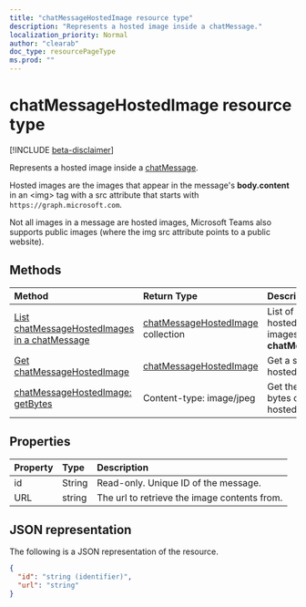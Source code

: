 ```yaml
---
title: "chatMessageHostedImage resource type"
description: "Represents a hosted image inside a chatMessage."
localization_priority: Normal
author: "clearab"
doc_type: resourcePageType
ms.prod: ""
---
```


# chatMessageHostedImage resource type

[!INCLUDE [beta-disclaimer](../../includes/beta-disclaimer.md)]

Represents a hosted image inside a [chatMessage](../resources/chatmessage.md).

Hosted images are the images that appear in the message's **body.content** in an \<img> tag with a src attribute that starts with `https://graph.microsoft.com`.

Not all images in a message are hosted images, Microsoft Teams also supports public images (where the img src attribute points to a public website).

## Methods

| Method       | Return Type  |Description|
|:---------------|:--------|:----------|
|[List chatMessageHostedImages in a chatMessage](../api/chatmessagehostedimage-list-hostedimages.md) | [chatMessageHostedImage](chatmessagehostedimage.md) collection | List of all hosted images in a **chatMessage**.|
|[Get chatMessageHostedImage](../api/chatmessagehostedimage-get.md) | [chatMessageHostedImage](chatmessagehostedimage.md) | Get a single hosted image.|
|[chatMessageHostedImage: getBytes](../api/chatmessagehostedimage-getbytes.md) | Content-type: image/jpeg | Get the raw bytes of the hosted image.|

## Properties

| Property	   | Type	|Description|
|:---------------|:--------|:----------|
|id|String| Read-only. Unique ID of the message.|
|URL| string | The url to retrieve the image contents from.|

## JSON representation

The following is a JSON representation of the resource.

<!-- {
  "blockType": "resource",
  "baseType": "microsoft.graph.entity",
  "@odata.type": "microsoft.graph.chatMessageHostedImage"
}-->

```json
{
  "id": "string (identifier)",
  "url": "string"
}

```

<!-- uuid: 8fcb5dbc-d5aa-4681-8e31-b001d5168d79
2015-10-25 14:57:30 UTC -->
<!--
{
  "type": "#page.annotation",
  "description": "chat message resource",
  "keywords": "",
  "section": "documentation",
  "tocPath": "",
  "suppressions": [
    "Error: /api-reference/beta/resources/chatmessage.md:\r\n      Exception processing links.\r\n    System.ArgumentException: Link Definition was null. Link text: !INCLUDE [beta-disclaimer](../../includes/beta-disclaimer.md)\r\n      at ApiDoctor.Validation.DocFile.get_LinkDestinations()\r\n      at ApiDoctor.Validation.DocSet.ValidateLinks(Boolean includeWarnings, String[] relativePathForFiles, IssueLogger issues, Boolean requireFilenameCaseMatch, Boolean printOrphanedFiles)"
  ]
}
-->
